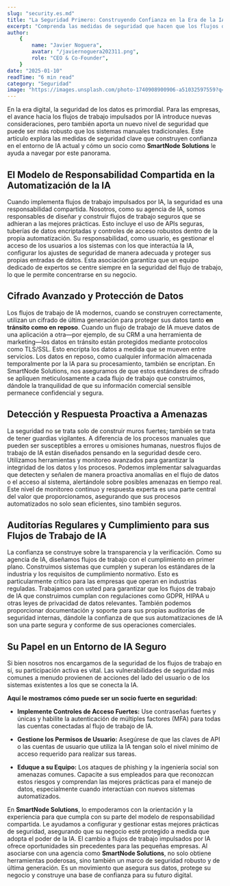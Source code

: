 ```yaml
---
slug: "security.es.md"
title: "La Seguridad Primero: Construyendo Confianza en la Era de la IA"
excerpt: "Comprenda las medidas de seguridad que hacen que los flujos de trabajo de IA modernos sean más seguros y cómo proteger sus datos."
author:
    {
        name: "Javier Noguera",
        avatar: "/javiernoguera202311.png",
        role: "CEO & Co-Founder",
    }
date: "2025-01-10"
readTime: "6 min read"
category: "Seguridad"
image: "https://images.unsplash.com/photo-1740908900906-a51032597559?q=80&w=1470&auto=format&fit=crop&ixlib=rb-4.1.0&ixid=M3wxMjA3fDB8MHxwaG90by1wYWdlfHx8fGVufDB8fHx8fA%3D%3D"
---
```


En la era digital, la seguridad de los datos es primordial. Para las empresas, el avance hacia los flujos de trabajo impulsados por IA introduce nuevas consideraciones, pero también aporta un nuevo nivel de seguridad que puede ser más robusto que los sistemas manuales tradicionales. Este artículo explora las medidas de seguridad clave que construyen confianza en el entorno de IA actual y cómo un socio como **SmartNode Solutions** le ayuda a navegar por este panorama.

## El Modelo de Responsabilidad Compartida en la Automatización de la IA

Cuando implementa flujos de trabajo impulsados por IA, la seguridad es una responsabilidad compartida. Nosotros, como su agencia de IA, somos responsables de diseñar y construir flujos de trabajo seguros que se adhieran a las mejores prácticas. Esto incluye el uso de APIs seguras, tuberías de datos encriptadas y controles de acceso robustos dentro de la propia automatización. Su responsabilidad, como usuario, es gestionar el acceso de los usuarios a los sistemas con los que interactúa la IA, configurar los ajustes de seguridad de manera adecuada y proteger sus propias entradas de datos. Esta asociación garantiza que un equipo dedicado de expertos se centre siempre en la seguridad del flujo de trabajo, lo que le permite concentrarse en su negocio.

## Cifrado Avanzado y Protección de Datos

Los flujos de trabajo de IA modernos, cuando se construyen correctamente, utilizan un cifrado de última generación para proteger sus datos tanto **en tránsito como en reposo**. Cuando un flujo de trabajo de IA mueve datos de una aplicación a otra—por ejemplo, de su CRM a una herramienta de marketing—los datos en tránsito están protegidos mediante protocolos como TLS/SSL. Esto encripta los datos a medida que se mueven entre servicios. Los datos en reposo, como cualquier información almacenada temporalmente por la IA para su procesamiento, también se encriptan. En SmartNode Solutions, nos aseguramos de que estos estándares de cifrado se apliquen meticulosamente a cada flujo de trabajo que construimos, dándole la tranquilidad de que su información comercial sensible permanece confidencial y segura.

## Detección y Respuesta Proactiva a Amenazas

La seguridad no se trata solo de construir muros fuertes; también se trata de tener guardias vigilantes. A diferencia de los procesos manuales que pueden ser susceptibles a errores u omisiones humanas, nuestros flujos de trabajo de IA están diseñados pensando en la seguridad desde cero. Utilizamos herramientas y monitoreo avanzados para garantizar la integridad de los datos y los procesos. Podemos implementar salvaguardas que detecten y señalen de manera proactiva anomalías en el flujo de datos o el acceso al sistema, alertándole sobre posibles amenazas en tiempo real. Este nivel de monitoreo continuo y respuesta experta es una parte central del valor que proporcionamos, asegurando que sus procesos automatizados no solo sean eficientes, sino también seguros.

## Auditorías Regulares y Cumplimiento para sus Flujos de Trabajo de IA

La confianza se construye sobre la transparencia y la verificación. Como su agencia de IA, diseñamos flujos de trabajo con el cumplimiento en primer plano. Construimos sistemas que cumplen y superan los estándares de la industria y los requisitos de cumplimiento normativo. Esto es particularmente crítico para las empresas que operan en industrias reguladas. Trabajamos con usted para garantizar que los flujos de trabajo de IA que construimos cumplan con regulaciones como GDPR, HIPAA u otras leyes de privacidad de datos relevantes. También podemos proporcionar documentación y soporte para sus propias auditorías de seguridad internas, dándole la confianza de que sus automatizaciones de IA son una parte segura y conforme de sus operaciones comerciales.

## Su Papel en un Entorno de IA Seguro

Si bien nosotros nos encargamos de la seguridad de los flujos de trabajo en sí, su participación activa es vital. Las vulnerabilidades de seguridad más comunes a menudo provienen de acciones del lado del usuario o de los sistemas existentes a los que se conecta la IA.

**Aquí le mostramos cómo puede ser un socio fuerte en seguridad:**

-   **Implemente Controles de Acceso Fuertes:** Use contraseñas fuertes y únicas y habilite la autenticación de múltiples factores (MFA) para todas las cuentas conectadas al flujo de trabajo de IA.

-   **Gestione los Permisos de Usuario:** Asegúrese de que las claves de API o las cuentas de usuario que utiliza la IA tengan solo el nivel mínimo de acceso requerido para realizar sus tareas.

-   **Eduque a su Equipo:** Los ataques de phishing y la ingeniería social son amenazas comunes. Capacite a sus empleados para que reconozcan estos riesgos y comprendan las mejores prácticas para el manejo de datos, especialmente cuando interactúan con nuevos sistemas automatizados.

En **SmartNode Solutions**, lo empoderamos con la orientación y la experiencia para que cumpla con su parte del modelo de responsabilidad compartida. Le ayudamos a configurar y gestionar estas mejores prácticas de seguridad, asegurando que su negocio esté protegido a medida que adopta el poder de la IA. El cambio a flujos de trabajo impulsados por IA ofrece oportunidades sin precedentes para las pequeñas empresas. Al asociarse con una agencia como **SmartNode Solutions**, no solo obtiene herramientas poderosas, sino también un marco de seguridad robusto y de última generación. Es un movimiento que asegura sus datos, protege su negocio y construye una base de confianza para su futuro digital.
